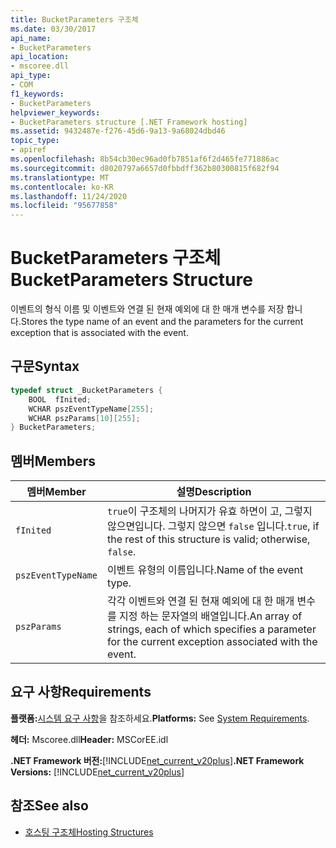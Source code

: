 ```yaml
---
title: BucketParameters 구조체
ms.date: 03/30/2017
api_name:
- BucketParameters
api_location:
- mscoree.dll
api_type:
- COM
f1_keywords:
- BucketParameters
helpviewer_keywords:
- BucketParameters structure [.NET Framework hosting]
ms.assetid: 9432487e-f276-45d6-9a13-9a68024dbd46
topic_type:
- apiref
ms.openlocfilehash: 8b54cb30ec96ad0fb7851af6f2d465fe771886ac
ms.sourcegitcommit: d8020797a6657d0fbbdff362b80300815f682f94
ms.translationtype: MT
ms.contentlocale: ko-KR
ms.lasthandoff: 11/24/2020
ms.locfileid: "95677858"
---
```

# <a name="bucketparameters-structure"></a><span data-ttu-id="77a9a-102">BucketParameters 구조체</span><span class="sxs-lookup"><span data-stu-id="77a9a-102">BucketParameters Structure</span></span>

<span data-ttu-id="77a9a-103">이벤트의 형식 이름 및 이벤트와 연결 된 현재 예외에 대 한 매개 변수를 저장 합니다.</span><span class="sxs-lookup"><span data-stu-id="77a9a-103">Stores the type name of an event and the parameters for the current exception that is associated with the event.</span></span>  
  
## <a name="syntax"></a><span data-ttu-id="77a9a-104">구문</span><span class="sxs-lookup"><span data-stu-id="77a9a-104">Syntax</span></span>  
  
```cpp  
typedef struct _BucketParameters {  
    BOOL  fInited;
    WCHAR pszEventTypeName[255];
    WCHAR pszParams[10][255];
} BucketParameters;  
```  
  
## <a name="members"></a><span data-ttu-id="77a9a-105">멤버</span><span class="sxs-lookup"><span data-stu-id="77a9a-105">Members</span></span>  
  
|<span data-ttu-id="77a9a-106">멤버</span><span class="sxs-lookup"><span data-stu-id="77a9a-106">Member</span></span>|<span data-ttu-id="77a9a-107">설명</span><span class="sxs-lookup"><span data-stu-id="77a9a-107">Description</span></span>|  
|------------|-----------------|  
|`fInited`|<span data-ttu-id="77a9a-108">`true`이 구조체의 나머지가 유효 하면이 고, 그렇지 않으면입니다. 그렇지 않으면 `false` 입니다.</span><span class="sxs-lookup"><span data-stu-id="77a9a-108">`true`, if the rest of this structure is valid; otherwise, `false`.</span></span>|  
|`pszEventTypeName`|<span data-ttu-id="77a9a-109">이벤트 유형의 이름입니다.</span><span class="sxs-lookup"><span data-stu-id="77a9a-109">Name of the event type.</span></span>|  
|`pszParams`|<span data-ttu-id="77a9a-110">각각 이벤트와 연결 된 현재 예외에 대 한 매개 변수를 지정 하는 문자열의 배열입니다.</span><span class="sxs-lookup"><span data-stu-id="77a9a-110">An array of strings, each of which specifies a parameter for the current exception associated with the event.</span></span>|  
  
## <a name="requirements"></a><span data-ttu-id="77a9a-111">요구 사항</span><span class="sxs-lookup"><span data-stu-id="77a9a-111">Requirements</span></span>  

 <span data-ttu-id="77a9a-112">**플랫폼:**[시스템 요구 사항](../../get-started/system-requirements.md)을 참조하세요.</span><span class="sxs-lookup"><span data-stu-id="77a9a-112">**Platforms:** See [System Requirements](../../get-started/system-requirements.md).</span></span>  
  
 <span data-ttu-id="77a9a-113">**헤더:** Mscoree.dll</span><span class="sxs-lookup"><span data-stu-id="77a9a-113">**Header:** MSCorEE.idl</span></span>  
  
 <span data-ttu-id="77a9a-114">**.NET Framework 버전:**[!INCLUDE[net_current_v20plus](../../../../includes/net-current-v20plus-md.md)]</span><span class="sxs-lookup"><span data-stu-id="77a9a-114">**.NET Framework Versions:** [!INCLUDE[net_current_v20plus](../../../../includes/net-current-v20plus-md.md)]</span></span>  
  
## <a name="see-also"></a><span data-ttu-id="77a9a-115">참조</span><span class="sxs-lookup"><span data-stu-id="77a9a-115">See also</span></span>

- [<span data-ttu-id="77a9a-116">호스팅 구조체</span><span class="sxs-lookup"><span data-stu-id="77a9a-116">Hosting Structures</span></span>](hosting-structures.md)
